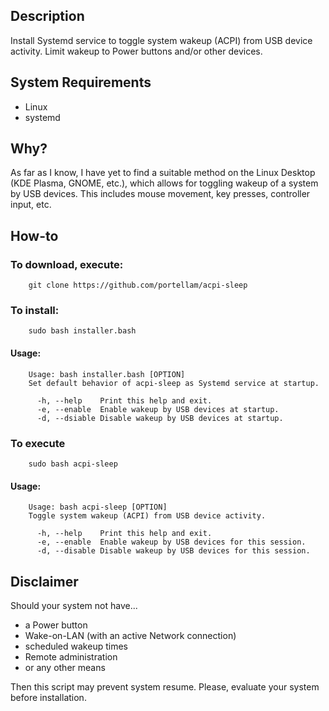 ## Description
Install Systemd service to toggle system wakeup (ACPI) from USB device activity. Limit wakeup to Power buttons and/or other devices.

## System Requirements
* Linux
* systemd

## Why?
As far as I know, I have yet to find a suitable method on the Linux Desktop (KDE Plasma, GNOME, etc.), which allows for toggling wakeup of a system by USB devices. This includes mouse movement, key presses, controller input, etc.

## How-to
### To download, execute:

        git clone https://github.com/portellam/acpi-sleep

### To install:

        sudo bash installer.bash

#### Usage:

        Usage: bash installer.bash [OPTION]
        Set default behavior of acpi-sleep as Systemd service at startup.

          -h, --help    Print this help and exit.
          -e, --enable  Enable wakeup by USB devices at startup.
          -d, --dsiable Disable wakeup by USB devices at startup.

### To execute

        sudo bash acpi-sleep

#### Usage:

        Usage: bash acpi-sleep [OPTION]
        Toggle system wakeup (ACPI) from USB device activity.

          -h, --help    Print this help and exit.
          -e, --enable  Enable wakeup by USB devices for this session.
          -d, --disable Disable wakeup by USB devices for this session.


## Disclaimer
Should your system not have...
* a Power button
* Wake-on-LAN (with an active Network connection)
* scheduled wakeup times
* Remote administration
* or any other means

Then this script may prevent system resume. Please, evaluate your system before installation.